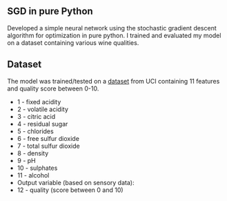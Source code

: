 SGD in pure Python
-------------------
Developed a simple neural network using the stochastic gradient descent algorithm for optimization in pure python. I trained and evaluated my model on a dataset containing various wine qualities.

Dataset 
------------------- 
The model was trained/tested on a [dataset](https://archive.ics.uci.edu/ml/datasets/Wine+Quality) from UCI containing 11 features and quality score between 0-10.

* 1 - fixed acidity
* 2 - volatile acidity
* 3 - citric acid
* 4 - residual sugar
* 5 - chlorides
* 6 - free sulfur dioxide
* 7 - total sulfur dioxide
* 8 - density
* 9 - pH
* 10 - sulphates
* 11 - alcohol
* Output variable (based on sensory data):
* 12 - quality (score between 0 and 10)
